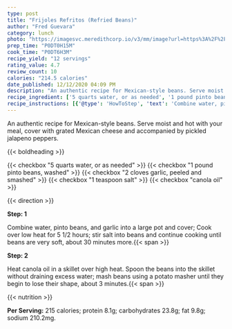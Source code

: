 ```yaml
---
type: post
title: "Frijoles Refritos (Refried Beans)"
author: "Fred Guevara"
category: lunch
photo: "https://imagesvc.meredithcorp.io/v3/mm/image?url=https%3A%2F%2Fimages.media-allrecipes.com%2Fuserphotos%2F4289533.jpg"
prep_time: "P0DT0H15M"
cook_time: "P0DT6H3M"
recipe_yield: "12 servings"
rating_value: 4.7
review_count: 10
calories: "214.5 calories"
date_published: 12/12/2020 04:09 PM
description: "An authentic recipe for Mexican-style beans. Serve moist and hot with your meal, cover with grated Mexican cheese and accompanied by pickled jalapeno peppers."
recipe_ingredient: ['5 quarts water, or as needed', '1 pound pinto beans, washed', '2 cloves garlic, peeled and smashed', '1 teaspoon salt', 'canola oil']
recipe_instructions: [{'@type': 'HowToStep', 'text': 'Combine water, pinto beans, and garlic into a large pot and cover; Cook over low heat for 5 1/2 hours; stir salt into beans and continue cooking until beans are very soft, about 30 minutes more.\n'}, {'@type': 'HowToStep', 'text': 'Heat canola oil in a skillet over high heat. Spoon the beans into the skillet without draining excess water; mash beans using a potato masher until they begin to lose their shape, about 3 minutes.\n'}]
---
```


An authentic recipe for Mexican-style beans. Serve moist and hot with your meal, cover with grated Mexican cheese and accompanied by pickled jalapeno peppers. 

{{< boldheading >}}

{{< checkbox "5 quarts water, or as needed" >}}
{{< checkbox "1 pound pinto beans, washed" >}}
{{< checkbox "2 cloves garlic, peeled and smashed" >}}
{{< checkbox "1 teaspoon salt" >}}
{{< checkbox "canola oil" >}}


{{< direction >}}

**Step: 1**

Combine water, pinto beans, and garlic into a large pot and cover; Cook over low heat for 5 1/2 hours; stir salt into beans and continue cooking until beans are very soft, about 30 minutes more.{{< span >}}

**Step: 2**

Heat canola oil in a skillet over high heat. Spoon the beans into the skillet without draining excess water; mash beans using a potato masher until they begin to lose their shape, about 3 minutes.{{< span >}}

{{< nutrition >}}

**Per Serving:** 215 calories; protein 8.1g; carbohydrates 23.8g; fat 9.8g; sodium 210.2mg.